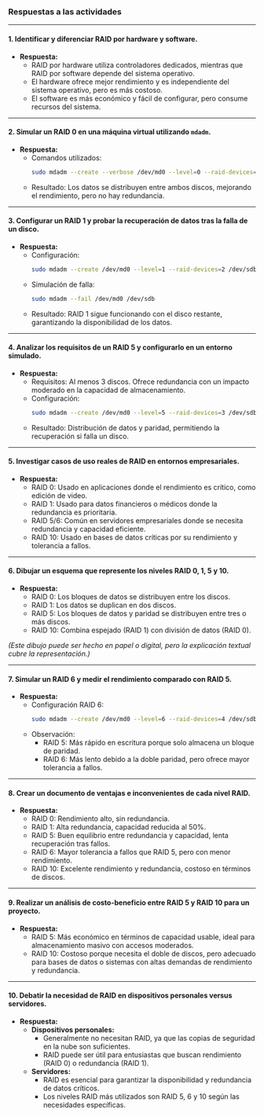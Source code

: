 ### **Respuestas a las actividades**

---

#### **1. Identificar y diferenciar RAID por hardware y software.**
- **Respuesta:**
  - RAID por hardware utiliza controladores dedicados, mientras que RAID por software depende del sistema operativo.
  - El hardware ofrece mejor rendimiento y es independiente del sistema operativo, pero es más costoso.
  - El software es más económico y fácil de configurar, pero consume recursos del sistema.

---

#### **2. Simular un RAID 0 en una máquina virtual utilizando `mdadm`.**
- **Respuesta:**
  - Comandos utilizados:
    ```bash
    sudo mdadm --create --verbose /dev/md0 --level=0 --raid-devices=2 /dev/sdb /dev/sdc
    ```
  - Resultado: Los datos se distribuyen entre ambos discos, mejorando el rendimiento, pero no hay redundancia.

---

#### **3. Configurar un RAID 1 y probar la recuperación de datos tras la falla de un disco.**
- **Respuesta:**
  - Configuración:
    ```bash
    sudo mdadm --create /dev/md0 --level=1 --raid-devices=2 /dev/sdb /dev/sdc
    ```
  - Simulación de falla:
    ```bash
    sudo mdadm --fail /dev/md0 /dev/sdb
    ```
  - Resultado: RAID 1 sigue funcionando con el disco restante, garantizando la disponibilidad de los datos.

---

#### **4. Analizar los requisitos de un RAID 5 y configurarlo en un entorno simulado.**
- **Respuesta:**
  - Requisitos: Al menos 3 discos. Ofrece redundancia con un impacto moderado en la capacidad de almacenamiento.
  - Configuración:
    ```bash
    sudo mdadm --create /dev/md0 --level=5 --raid-devices=3 /dev/sdb /dev/sdc /dev/sdd
    ```
  - Resultado: Distribución de datos y paridad, permitiendo la recuperación si falla un disco.

---

#### **5. Investigar casos de uso reales de RAID en entornos empresariales.**
- **Respuesta:**
  - RAID 0: Usado en aplicaciones donde el rendimiento es crítico, como edición de video.
  - RAID 1: Usado para datos financieros o médicos donde la redundancia es prioritaria.
  - RAID 5/6: Común en servidores empresariales donde se necesita redundancia y capacidad eficiente.
  - RAID 10: Usado en bases de datos críticas por su rendimiento y tolerancia a fallos.

---

#### **6. Dibujar un esquema que represente los niveles RAID 0, 1, 5 y 10.**
- **Respuesta:**
  - RAID 0: Los bloques de datos se distribuyen entre los discos.
  - RAID 1: Los datos se duplican en dos discos.
  - RAID 5: Los bloques de datos y paridad se distribuyen entre tres o más discos.
  - RAID 10: Combina espejado (RAID 1) con división de datos (RAID 0).

*(Este dibujo puede ser hecho en papel o digital, pero la explicación textual cubre la representación.)*

---

#### **7. Simular un RAID 6 y medir el rendimiento comparado con RAID 5.**
- **Respuesta:**
  - Configuración RAID 6:
    ```bash
    sudo mdadm --create /dev/md0 --level=6 --raid-devices=4 /dev/sdb /dev/sdc /dev/sdd /dev/sde
    ```
  - Observación:
    - RAID 5: Más rápido en escritura porque solo almacena un bloque de paridad.
    - RAID 6: Más lento debido a la doble paridad, pero ofrece mayor tolerancia a fallos.

---

#### **8. Crear un documento de ventajas e inconvenientes de cada nivel RAID.**
- **Respuesta:**
  - RAID 0: Rendimiento alto, sin redundancia.
  - RAID 1: Alta redundancia, capacidad reducida al 50%.
  - RAID 5: Buen equilibrio entre redundancia y capacidad, lenta recuperación tras fallos.
  - RAID 6: Mayor tolerancia a fallos que RAID 5, pero con menor rendimiento.
  - RAID 10: Excelente rendimiento y redundancia, costoso en términos de discos.

---

#### **9. Realizar un análisis de costo-beneficio entre RAID 5 y RAID 10 para un proyecto.**
- **Respuesta:**
  - RAID 5: Más económico en términos de capacidad usable, ideal para almacenamiento masivo con accesos moderados.
  - RAID 10: Costoso porque necesita el doble de discos, pero adecuado para bases de datos o sistemas con altas demandas de rendimiento y redundancia.

---

#### **10. Debatir la necesidad de RAID en dispositivos personales versus servidores.**
- **Respuesta:**
  - **Dispositivos personales:**
    - Generalmente no necesitan RAID, ya que las copias de seguridad en la nube son suficientes.
    - RAID puede ser útil para entusiastas que buscan rendimiento (RAID 0) o redundancia (RAID 1).
  - **Servidores:**
    - RAID es esencial para garantizar la disponibilidad y redundancia de datos críticos.
    - Los niveles RAID más utilizados son RAID 5, 6 y 10 según las necesidades específicas.

